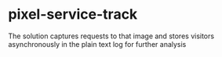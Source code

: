 # pixel-service-track
The solution captures requests to that image and stores visitors asynchronously in the plain text log for further analysis
